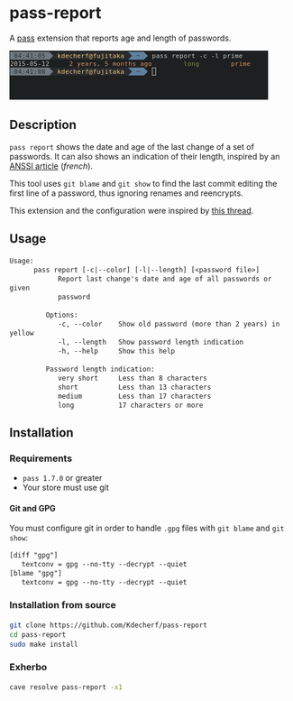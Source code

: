 # pass-report

A [pass](https://www.passwordstore.org) extension that reports age and length of
passwords.

![screenshot](screenshot.png)

## Description

`pass report` shows the date and age of the last change of a set of passwords.
It can also shows an indication of their length, inspired by an [ANSSI
article](https://www.ssi.gouv.fr/administration/precautions-elementaires/calculer-la-force-dun-mot-de-passe/)
(_french_).

This tool uses `git blame` and `git show` to find the last commit editing the
first line of a password, thus ignoring renames and reencrypts.

This extension and the configuration were inspired by [this
thread](https://lists.zx2c4.com/pipermail/password-store/2015-July/001638.html).

## Usage

```
Usage:
      pass report [-c|--color] [-l|--length] [<password file>]
            Report last change's date and age of all passwords or given
            password

         Options:
            -c, --color    Show old password (more than 2 years) in yellow
            -l, --length   Show password length indication
            -h, --help     Show this help

         Password length indication:
            very short     Less than 8 characters
            short          Less than 13 characters
            medium         Less than 17 characters
            long           17 characters or more
```

## Installation

### Requirements

* `pass 1.7.0` or greater
* Your store must use git

#### Git and GPG

You must configure git in order to handle `.gpg` files with `git blame` and `git
show`:

``` gitconfig
[diff "gpg"]
   textconv = gpg --no-tty --decrypt --quiet
[blame "gpg"]
   textconv = gpg --no-tty --decrypt --quiet
```

### Installation from source

``` bash
git clone https://github.com/Kdecherf/pass-report
cd pass-report
sudo make install
```

### Exherbo

``` bash
cave resolve pass-report -x1
```
